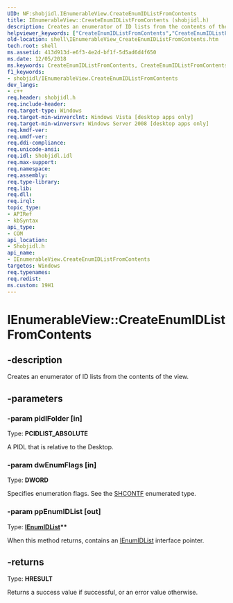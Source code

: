 ```yaml
---
UID: NF:shobjidl.IEnumerableView.CreateEnumIDListFromContents
title: IEnumerableView::CreateEnumIDListFromContents (shobjidl.h)
description: Creates an enumerator of ID lists from the contents of the view.
helpviewer_keywords: ["CreateEnumIDListFromContents","CreateEnumIDListFromContents method [Windows Shell]","CreateEnumIDListFromContents method [Windows Shell]","IEnumerableView interface","IEnumerableView interface [Windows Shell]","CreateEnumIDListFromContents method","IEnumerableView.CreateEnumIDListFromContents","IEnumerableView::CreateEnumIDListFromContents","_shell_IEnumerableView_CreateEnumIDListFromContents","shell.IEnumerableView_CreateEnumIDListFromContents","shobjidl/IEnumerableView::CreateEnumIDListFromContents"]
old-location: shell\IEnumerableView_CreateEnumIDListFromContents.htm
tech.root: shell
ms.assetid: 413d913d-e6f3-4e2d-bf1f-5d5ad6d4f650
ms.date: 12/05/2018
ms.keywords: CreateEnumIDListFromContents, CreateEnumIDListFromContents method [Windows Shell], CreateEnumIDListFromContents method [Windows Shell],IEnumerableView interface, IEnumerableView interface [Windows Shell],CreateEnumIDListFromContents method, IEnumerableView.CreateEnumIDListFromContents, IEnumerableView::CreateEnumIDListFromContents, _shell_IEnumerableView_CreateEnumIDListFromContents, shell.IEnumerableView_CreateEnumIDListFromContents, shobjidl/IEnumerableView::CreateEnumIDListFromContents
f1_keywords:
- shobjidl/IEnumerableView.CreateEnumIDListFromContents
dev_langs:
- c++
req.header: shobjidl.h
req.include-header: 
req.target-type: Windows
req.target-min-winverclnt: Windows Vista [desktop apps only]
req.target-min-winversvr: Windows Server 2008 [desktop apps only]
req.kmdf-ver: 
req.umdf-ver: 
req.ddi-compliance: 
req.unicode-ansi: 
req.idl: Shobjidl.idl
req.max-support: 
req.namespace: 
req.assembly: 
req.type-library: 
req.lib: 
req.dll: 
req.irql: 
topic_type:
- APIRef
- kbSyntax
api_type:
- COM
api_location:
- Shobjidl.h
api_name:
- IEnumerableView.CreateEnumIDListFromContents
targetos: Windows
req.typenames: 
req.redist: 
ms.custom: 19H1
---
```


# IEnumerableView::CreateEnumIDListFromContents


## -description


Creates an enumerator of ID lists from the contents of the view.


## -parameters




### -param pidlFolder [in]

Type: <b>PCIDLIST_ABSOLUTE</b>

A PIDL that is relative to the Desktop.


### -param dwEnumFlags [in]

Type: <b>DWORD</b>

Specifies enumeration flags. See the <a href="/windows/win32/api/shobjidl_core/ne-shobjidl_core-_shcontf">SHCONTF</a> enumerated type.


### -param ppEnumIDList [out]

Type: <b><a href="https://docs.microsoft.com/windows/desktop/api/shobjidl_core/nn-shobjidl_core-ienumidlist">IEnumIDList</a>**</b>

When this method returns, contains an <a href="https://docs.microsoft.com/windows/desktop/api/shobjidl_core/nn-shobjidl_core-ienumidlist">IEnumIDList</a> interface pointer.


## -returns



Type: <b>HRESULT</b>

Returns a success value if successful, or an error value otherwise.



